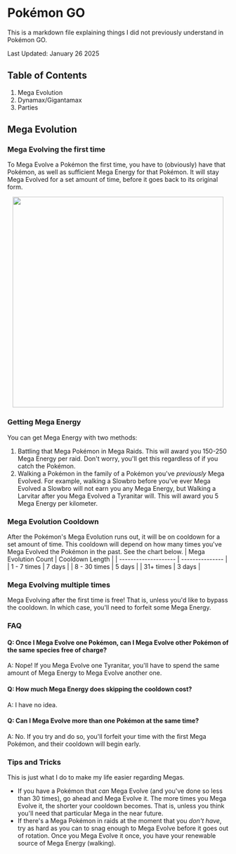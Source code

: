 # Pokémon GO
This is a markdown file explaining things I did not previously understand in Pokémon GO.

Last Updated: January 26 2025

## Table of Contents
1. Mega Evolution
2. Dynamax/Gigantamax
3. Parties

## Mega Evolution
### Mega Evolving the first time
To Mega Evolve a Pokémon the first time, you have to (obviously) have that Pokémon, as well as sufficient Mega Energy for that Pokémon. It will stay Mega Evolved for a set amount of time, before it goes back to its original form.
<p align="center">
  <img src="https://github.com/user-attachments/assets/f21f621a-2cec-4731-b7a7-7068b82613ab" width="480">
</p>

### Getting Mega Energy
You can get Mega Energy with two methods:
1. Battling that Mega Pokémon in Mega Raids. This will award you 150-250 Mega Energy per raid. Don't worry, you'll get this regardless of if you catch the Pokémon.
2. Walking a Pokémon in the family of a Pokémon you've *previously* Mega Evolved. For example, walking a Slowbro before you've ever Mega Evolved a Slowbro will not earn you any Mega Energy, but Walking a Larvitar after you Mega Evolved a Tyranitar will. This will award you 5 Mega Energy per kilometer.

### Mega Evolution Cooldown
After the Pokémon's Mega Evolution runs out, it will be on cooldown for a set amount of time. This cooldown will depend on how many times you've Mega Evolved the Pokémon in the past. See the chart below.
| Mega Evolution Count | Cooldown Length |
| -------------------- | --------------- |
| 1 - 7 times          | 7 days          |
| 8 - 30 times         | 5 days          |
| 31+ times            | 3 days          |

### Mega Evolving multiple times
Mega Evolving after the first time is free! That is, unless you'd like to bypass the cooldown. In which case, you'll need to forfeit some Mega Energy.

### FAQ
#### Q: Once I Mega Evolve one Pokémon, can I Mega Evolve other Pokémon of the same species free of charge?
A: Nope! If you Mega Evolve one Tyranitar, you'll have to spend the same amount of Mega Energy to Mega Evolve another one.

#### Q: How much Mega Energy does skipping the cooldown cost?
A: I have no idea.

#### Q: Can I Mega Evolve more than one Pokémon at the same time?
A: No. If you try and do so, you'll forfeit your time with the first Mega Pokémon, and their cooldown will begin early.

### Tips and Tricks
This is just what I do to make my life easier regarding Megas.
- If you have a Pokémon that *can* Mega Evolve (and you've done so less than 30 times), go ahead and Mega Evolve it. The more times you Mega Evolve it, the shorter your cooldown becomes. That is, unless you think you'll need that particular Mega in the near future.
- If there's a Mega Pokémon in raids at the moment that you *don't have*, try as hard as you can to snag enough to Mega Evolve before it goes out of rotation. Once you Mega Evolve it once, you have your renewable source of Mega Energy (walking). 
